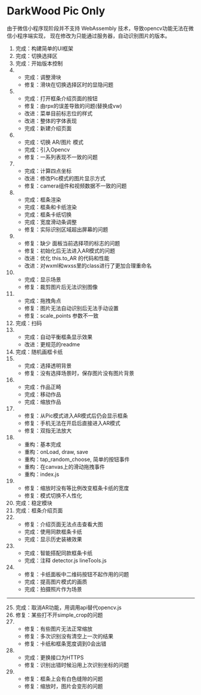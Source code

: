 # DarkWood Pic Only
由于微信小程序现阶段并不支持 WebAssembly 技术，导致opencv功能无法在微信小程序端实现，
现在修改为只能通过服务器，自动识别图片的版本。

1. 完成：构建简单的UI框架
2. 完成：切换选择区
3. 完成：开始版本控制
4.  - 完成：调整滑块
    - 修复：滑块在切换选择区时的显隐问题
5.  - 完成：打开框条介绍页面的按钮
    - 修复：由rpx的误差导致的问题(替换成vw)
    - 改进：菜单目前标志位的样式
    - 改进：整体的字体表现
    - 完成：新建介绍页面
6.  - 完成：切换 AR/图片 模式
    - 完成：引入Opencv
    - 修复：一系列表现不一致的问题
7.  - 完成：计算四点坐标
    - 改进：修改Pic模式的图片显示方式
    - 修复：camera组件和视频数据不一致的问题
8.  - 完成：框条渲染
    - 完成：框条和卡纸渲染
    - 完成：框条卡纸切换
    - 完成：宽度滑动条调整
    - 修复：实际识别区域超出屏幕的问题
9.  - 修复：缺少 面板当前选择项的标志的问题
    - 修复：初始化后无法进入AR模式的问题
    - 改进：优化 this.to_AR 的代码和性能
    - 改进：对wxml和wxss里的class进行了更加合理重命名
10. - 完成：显示场景
    - 修复：裁剪图片后无法识别图像
11. - 完成：拖拽角点
    - 修复：图片无法自动识别后无法手动设置
    - 修复：scale_points 参数不一致
12. 完成：扫码
13. - 完成：自动平衡框条显示效果
    - 改进：更规范的readme
14. 完成：随机画框卡纸
15. - 完成：选择透明背景
    - 修复：没有选择场景时，保存图片没有图片背景
16. - 完成：作品正畸
    - 完成：移动作品
    - 完成：缩放作品
17. - 修复：从Pic模式进入AR模式后仍会显示框条
    - 修复：手机无法在开启后直接进入AR模式
    - 修复：双指无法放大
18. - 重构：基本完成
    - 重构：onLoad, draw, save
    - 重构：tap_random_choose, 简单的按钮事件
    - 重构：在canvas上的滑动拖拽事件
    - 重构：index.js
19. - 修复：缩放时没有等比例改变框条卡纸的宽度
    - 修复：模式切换不人性化
20. 完成：稳定模块
21. 完成：框条介绍页面
22. - 修复：介绍页面无法点击查看大图
    - 完成：使用同款框条卡纸
    - 完成：显示历史装裱效果
23. - 完成：智能搭配同款框条卡纸
    - 完成：注释 detector.js lineTools.js
24. - 修复：卡纸面板中二维码按钮不起作用的问题
    - 完成：提高图片模式的画质
    - 完成：拍摄照片作为场景
---------------------------------------------
25. 完成：取消AR功能，用调用api替代opencv.js
26. 修复：某些打不开simple_crop的问题
27. - 修复：有些图片无法正常缩放
    - 修复：多次识别没有清空上一次的结果
    - 修复：卡纸和框条宽度调到0会出错
28. - 完成：更换接口为HTTPS
    - 修复：识别出错时候沿用上次识别坐标的问题
29. - 修复：框条上会有白色缝隙的问题
    - 修复：缩放时，图片会变形的问题
